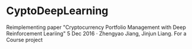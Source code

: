 # CyptoDeepLearning
Reimplementing paper "Cryptocurrency Portfolio Management with Deep Reinforcement Leariing" 5 Dec 2016  ·  Zhengyao Jiang, Jinjun Liang. For a Course project 
